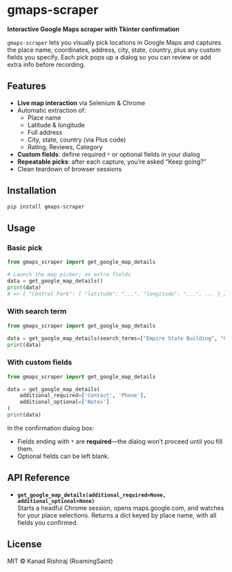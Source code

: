 # gmaps-scraper

**Interactive Google Maps scraper with Tkinter confirmation**

`gmaps-scraper` lets you visually pick locations in Google Maps and captures the place name, coordinates, address, city, state, country, plus any custom fields you specify. Each pick pops up a dialog so you can review or add extra info before recording.

## Features

- **Live map interaction** via Selenium & Chrome
- Automatic extraction of:
  - Place name
  - Latitude & longitude
  - Full address
  - City, state, country (via Plus code)
  - Rating, Reviews, Category
- **Custom fields**: define required `*` or optional fields in your dialog
- **Repeatable picks**: after each capture, you’re asked “Keep going?” 
- Clean teardown of browser sessions

## Installation

```bash
pip install gmaps-scraper
```

## Usage

### Basic pick

```python
from gmaps_scraper import get_google_map_details

# Launch the map picker; no extra fields
data = get_google_map_details()
print(data)
# => { "Central Park": { "latitude": "...", "longitude": "...", ... } }
```

### With search term

```python
from gmaps_scraper import get_google_map_details

data = get_google_map_details(search_terms=["Empire State Building", "Central Park"])
print(data)
```

### With custom fields

```python
from gmaps_scraper import get_google_map_details

data = get_google_map_details(
    additional_required=['Contact', 'Phone'],
    additional_optional=['Notes']
)
print(data)
```
In the confirmation dialog box:
- Fields ending with `*` are **required**—the dialog won’t proceed until you fill them.
- Optional fields can be left blank.

## API Reference

- **`get_google_map_details(additional_required=None, additional_optional=None)`**  
  Starts a headful Chrome session, opens maps.google.com, and watches for your place selections. Returns a dict keyed by place name, with all fields you confirmed.

## License

MIT © Kanad Rishiraj (RoamingSaint)
